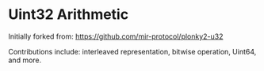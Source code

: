 # Uint32 Arithmetic

Initially forked from: https://github.com/mir-protocol/plonky2-u32

Contributions include: interleaved representation, bitwise operation, Uint64, and more.
